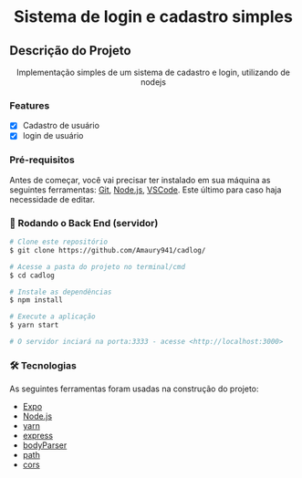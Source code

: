 <h1 align="center">Sistema de login e cadastro simples</h1>

## Descrição do Projeto
<p align="center">Implementação simples de um sistema de cadastro e login, utilizando de nodejs</p>

### Features
- [x] Cadastro de usuário
- [x] login de usuário

### Pré-requisitos

Antes de começar, você vai precisar ter instalado em sua máquina as seguintes ferramentas:
    [Git](https://git-scm.com),
    [Node.js](https://nodejs.org/en/),
    [VSCode](https://code.visualstudio.com/). Este último para caso haja necessidade de editar.

### 🎲 Rodando o Back End (servidor)

```bash
# Clone este repositório
$ git clone https://github.com/Amaury941/cadlog/

# Acesse a pasta do projeto no terminal/cmd
$ cd cadlog

# Instale as dependências
$ npm install

# Execute a aplicação
$ yarn start

# O servidor inciará na porta:3333 - acesse <http://localhost:3000>
```

### 🛠 Tecnologias

As seguintes ferramentas foram usadas na construção do projeto:

- [Expo](https://expo.io/)
- [Node.js](https://nodejs.org/en/)
- [yarn](https://www.npmjs.com/package/yarn)
- [express](https://www.npmjs.com/package/express)
- [bodyParser](https://www.npmjs.com/package/body-parser)
- [path](https://www.npmjs.com/package/path)
- [cors](https://www.npmjs.com/package/cors)